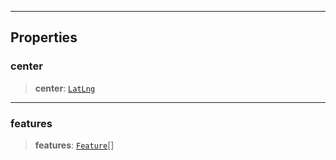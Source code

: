 ***

## Properties

### center

> **center**: [`LatLng`](../Shared/LatLng.md)

***

### features

> **features**: [`Feature`](../Layers/Feature.md)\[]
